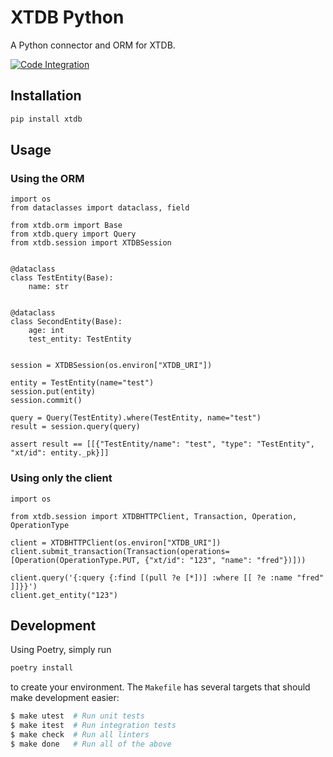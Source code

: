 # XTDB Python

A Python connector and ORM for XTDB.

[![Code Integration](https://github.com/Donnype/xtdb-py/actions/workflows/code-integration.yml/badge.svg)](https://github.com/Donnype/xtdb-py/actions/workflows/code-integration.yml)

## Installation

```bash
pip install xtdb
```

## Usage


### Using the ORM

```python3
import os
from dataclasses import dataclass, field

from xtdb.orm import Base
from xtdb.query import Query
from xtdb.session import XTDBSession


@dataclass
class TestEntity(Base):
    name: str


@dataclass
class SecondEntity(Base):
    age: int
    test_entity: TestEntity


session = XTDBSession(os.environ["XTDB_URI"])

entity = TestEntity(name="test")
session.put(entity)
session.commit()

query = Query(TestEntity).where(TestEntity, name="test")
result = session.query(query)

assert result == [[{"TestEntity/name": "test", "type": "TestEntity", "xt/id": entity._pk}]]
```

### Using only the client

```python3
import os

from xtdb.session import XTDBHTTPClient, Transaction, Operation, OperationType

client = XTDBHTTPClient(os.environ["XTDB_URI"])
client.submit_transaction(Transaction(operations=[Operation(OperationType.PUT, {"xt/id": "123", "name": "fred"})]))

client.query('{:query {:find [(pull ?e [*])] :where [[ ?e :name "fred" ]]}}')
client.get_entity("123")
```

## Development

Using Poetry, simply run

```bash
poetry install
```

to create your environment. The `Makefile` has several targets that should make development easier:
```bash
$ make utest  # Run unit tests
$ make itest  # Run integration tests
$ make check  # Run all linters
$ make done   # Run all of the above
```
